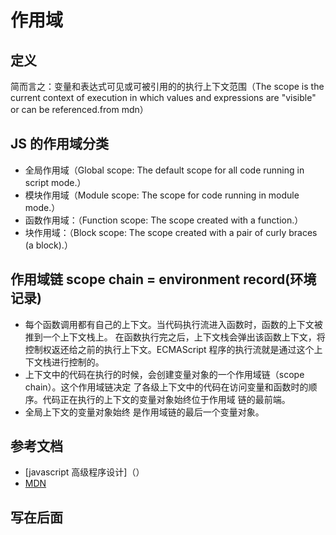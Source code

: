 # 作用域

## 定义

简而言之：变量和表达式可见或可被引用的的执行上下文范围（The scope is the current context of execution in which values and expressions are "visible" or can be referenced.from mdn）

## JS 的作用域分类

- 全局作用域（Global scope: The default scope for all code running in script mode.）
- 模块作用域（Module scope: The scope for code running in module mode.）
- 函数作用域：（Function scope: The scope created with a function.）
- 块作用域：（Block scope: The scope created with a pair of curly braces (a block).）

## 作用域链 scope chain = environment record(环境记录)

- 每个函数调用都有自己的上下文。当代码执行流进入函数时，函数的上下文被推到一个上下文栈上。
  在函数执行完之后，上下文栈会弹出该函数上下文，将控制权返还给之前的执行上下文。ECMAScript
  程序的执行流就是通过这个上下文栈进行控制的。
- 上下文中的代码在执行的时候，会创建变量对象的一个作用域链（scope chain）。这个作用域链决定
  了各级上下文中的代码在访问变量和函数时的顺序。代码正在执行的上下文的变量对象始终位于作用域
  链的最前端。
- 全局上下文的变量对象始终
  是作用域链的最后一个变量对象。

## 参考文档

- [javascript 高级程序设计]（）
- [MDN](https://developer.mozilla.org/en-US/docs/Glossary/Scope)

## 写在后面
